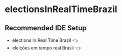 # electionsInRealTimeBrazil


## Recommended IDE Setup
- elections In Real Time Brazil :point_left:
- eleições em tempo real Brasil :point_left:
